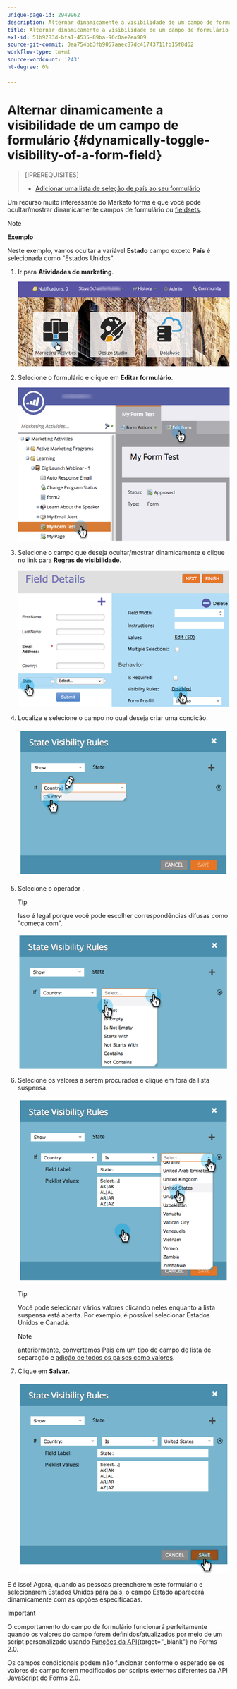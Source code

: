 ```yaml
---
unique-page-id: 2949962
description: Alternar dinamicamente a visibilidade de um campo de formulário - Documentos do Marketo - Documentação do produto
title: Alternar dinamicamente a visibilidade de um campo de formulário
exl-id: 51b9283d-bfa1-4535-89ba-96c0ae2ea909
source-git-commit: 0aa754bb3fb9057aaec87dc41743711fb15f8d62
workflow-type: tm+mt
source-wordcount: '243'
ht-degree: 0%

---
```


# Alternar dinamicamente a visibilidade de um campo de formulário {#dynamically-toggle-visibility-of-a-form-field}

>[!PREREQUISITES]
>
>* [Adicionar uma lista de seleção de país ao seu formulário](/help/marketo/product-docs/demand-generation/forms/form-actions/add-a-country-picklist-to-your-form.md)


Um recurso muito interessante do Marketo forms é que você pode ocultar/mostrar dinamicamente campos de formulário ou [fieldsets](/help/marketo/product-docs/demand-generation/forms/form-fields/add-a-fieldset-to-a-form.md).

>[!NOTE]
>
>**Exemplo**
>
>Neste exemplo, vamos ocultar a variável **Estado** campo exceto **País** é selecionada como &quot;Estados Unidos&quot;.

1. Ir para **Atividades de marketing**.

   ![](assets/login-marketing-activities-8.png)

1. Selecione o formulário e clique em **Editar formulário**.

   ![](assets/editform-1.png)

1. Selecione o campo que deseja ocultar/mostrar dinamicamente e clique no link para **Regras de visibilidade**.

   ![](assets/image2014-9-15-15-3a16-3a0.png)

1. Localize e selecione o campo no qual deseja criar uma condição.

   ![](assets/image2014-9-15-15-3a16-3a12.png)

1. Selecione o operador .

   >[!TIP]
   >
   >Isso é legal porque você pode escolher correspondências difusas como &quot;começa com&quot;.

   ![](assets/image2014-9-15-15-3a16-3a50.png)

1. Selecione os valores a serem procurados e clique em fora da lista suspensa.

   ![](assets/image2014-9-15-15-3a17-3a4.png)

   >[!TIP]
   >
   >Você pode selecionar vários valores clicando neles enquanto a lista suspensa está aberta. Por exemplo, é possível selecionar Estados Unidos e Canadá.

   >[!NOTE]
   >
   >anteriormente, convertemos País em um tipo de campo de lista de separação e [adição de todos os países como valores](/help/marketo/product-docs/demand-generation/forms/form-actions/add-a-country-picklist-to-your-form.md).

1. Clique em **Salvar**.

   ![](assets/image2014-9-15-15-3a18-3a15.png)

E é isso! Agora, quando as pessoas preencherem este formulário e selecionarem Estados Unidos para país, o campo Estado aparecerá dinamicamente com as opções especificadas.

>[!IMPORTANT]
>
>O comportamento do campo de formulário funcionará perfeitamente quando os valores do campo forem definidos/atualizados por meio de um script personalizado usando [Funções da API](https://developers.marketo.com/javascript-api/forms/){target="_blank"} no Forms 2.0.
>
>Os campos condicionais podem não funcionar conforme o esperado se os valores de campo forem modificados por scripts externos diferentes da API JavaScript do Forms 2.0.
